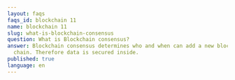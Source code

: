 ```yaml
---
layout: faqs
faqs_id: blockchain 11
name: blockchain 11
slug: what-is-blockchain-consensus
question: What is Blockchain consensus?
answer: Blockchain consensus determines who and when can add a new block to the
  chain. Therefore data is secured inside.
published: true
language: en
---
```

